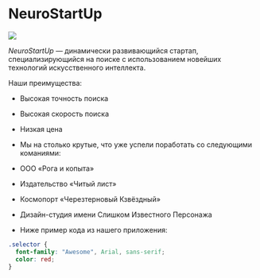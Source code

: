 # NeuroStartUp

![](https://netology-code.github.io/git-homeworks/introduction/assets/logo.png)

*NeuroStartUp* — динамически развивающийся стартап, специализирующийся на поиске с использованием новейших технологий искусственного интеллекта.

Наши преимущества:
* Высокая точность поиска
* Высокая скорость поиска
* Низкая цена

* Мы на столько крутые, что уже успели поработать со следующими команиями:

* ООО «Рога и копыта»
* Издательство «Читый лист»
* Космопорт «Черезтерновый Кзвёздный»
* Дизайн-студия имени Слишком Известного Персонажа
* Ниже пример кода из нашего приложения:

~~~css
.selector {
  font-family: "Awesome", Arial, sans-serif;
  color: red;
}
~~~